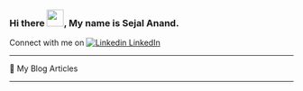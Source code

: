 ### Hi there <img src="https://raw.githubusercontent.com/MartinHeinz/MartinHeinz/master/wave.gif" width="30px">, My name is Sejal Anand.

Connect with me on [![Linkedin](https://i.stack.imgur.com/gVE0j.png) LinkedIn](https://www.linkedin.com/in/sejal-anand/)

---

📄 My Blog Articles

<!-- BLOG-POST-LIST:START -->
<!-- BLOG-POST-LIST:END -->

---


<!--
**sejalanand23/sejalanand23** is a ✨ _special_ ✨ repository because its `README.md` (this file) appears on your GitHub profile.

Here are some ideas to get you started:

- 🔭 I’m currently working on ...
- 🌱 I’m currently learning ...
- 👯 I’m looking to collaborate on ...
- 🤔 I’m looking for help with ...
- 💬 Ask me about ...
- 📫 How to reach me: ...
- 😄 Pronouns: ...
- ⚡ Fun fact: ...
-->

